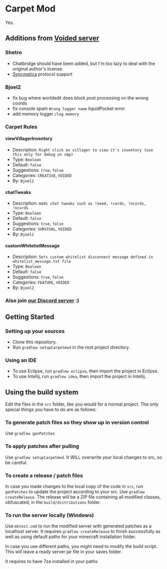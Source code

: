 # Carpet Mod
Yes.

## Additions from [Voided server](https://discord.com/invite/P8naD2wBc7)

### Shetro

- Chatbridge should have been added, but I'm too lazy to deal with the original author's license.
- [Syncmatica](https://github.com/RealShetro/syncmatica-1.12) protocol support

### Bjoel2

- fix bug where worldedit does block post processing on the wrong coords
- fix console spam `Wrong logger name` liquidPocket error
- add memory logger `/log memory`

### Carpet Rules
#### viewVillagerInventory
- Description: `Right click on villager to view it's inventory (use this only for debug on cmp)`
- Type: `Boolean`
- Default: `false`
- Suggestions: `true`, `false`
- Categories: `CREATIVE`, `VOIDED`
- By: `Bjoel2`
#### chatTweaks
- Description: `Adds chat tweaks such as !seed, !cords, !ncords, !ocords`
- Type: `Boolean`
- Default: `false`
- Suggestions: `true`, `false`
- Categories: `SURVIVAL`, `VOIDED`
- By: `Bjoel2`
#### customWhitelistMessage
- Description: `Sets custom whitelist disconnect message defined in whitelist_message.txt file`
- Type: `Boolean`
- Default: `false`
- Suggestions: `true`, `false`
- Categories: `FEATURE`, `VOIDED`
- By: `Bjoel2`

### Also join [our Discord server](https://discord.com/invite/P8naD2wBc7) :)

## Getting Started
### Setting up your sources
- Clone this repository.
- Run `gradlew setupCarpetmod` in the root project directory.

### Using an IDE
- To use Eclipse, run `gradlew eclipse`, then import the project in Eclipse.
- To use Intellij, run `gradlew idea`, then import the project in Intellij.

## Using the build system
Edit the files in the `src` folder, like you would for a normal project. The only special things you have to do are as follows:
### To generate patch files so they show up in version control
Use `gradlew genPatches`
### To apply patches after pulling
Use `gradlew setupCarpetmod`. It WILL overwrite your local changes to src, so be careful.
### To create a release / patch files
In case you made changes to the local copy of the code in `src`, run `genPatches` to update the project according to your src.
Use `gradlew createRelease`. The release will be a ZIP file containing all modified classes, obfuscated, in the `build/distributions` folder.
### To run the server locally (Windows)
Use `mktest.cmd` to run the modified server with generated patches as a localhost server. It requires `gradlew createRelease` to finish successfully as well as using default paths for your minecraft installation folder.

In case you use different paths, you might need to modify the build script.
This will leave a ready server jar file in your saves folder.

It requires to have 7za installed in your paths
